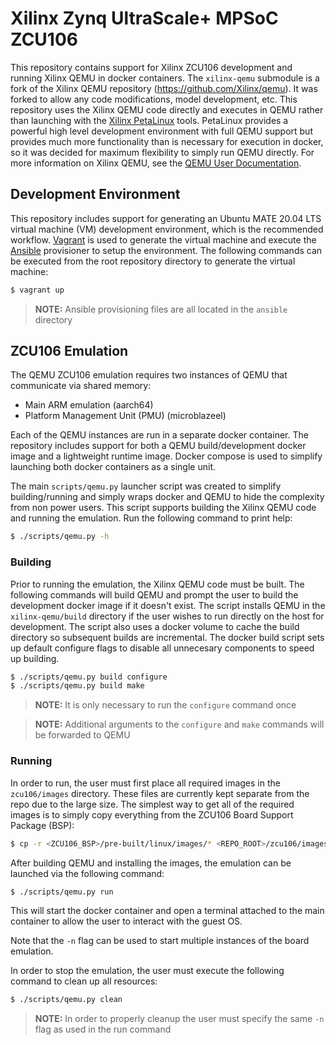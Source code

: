 # Xilinx Zynq UltraScale+ MPSoC ZCU106

This repository contains support for Xilinx ZCU106 development and running Xilinx QEMU in docker containers.
The `xilinx-qemu` submodule is a fork of the Xilinx QEMU repository (https://github.com/Xilinx/qemu). It was
forked to allow any code modifications, model development, etc. This repository uses the Xilinx QEMU code
directly and executes in QEMU rather than launching with the
[Xilinx PetaLinux](https://www.xilinx.com/products/design-tools/embedded-software/petalinux-sdk) tools.
PetaLinux provides a powerful high level development environment with full QEMU support but provides much more
functionality than is necessary for execution in docker, so it was decided for maximum flexibility to
simply run QEMU directly. For more information on Xilinx QEMU, see the
[QEMU User Documentation](https://xilinx-wiki.atlassian.net/wiki/spaces/A/pages/821395464/QEMU+User+Documentation).

## Development Environment

This repository includes support for generating an Ubuntu MATE 20.04 LTS virtual machine (VM) development
environment, which is the recommended workflow. [Vagrant](https://www.vagrantup.com) is used to generate the
virtual machine and execute the [Ansible](https://www.ansible.com) provisioner to setup the environment. The
following commands can be executed from the root repository directory to generate the virtual machine:

```sh
$ vagrant up
```

> **NOTE:** Ansible provisioning files are all located in the `ansible` directory

## ZCU106 Emulation

The QEMU ZCU106 emulation requires two instances of QEMU that communicate via shared memory:

* Main ARM emulation (aarch64)
* Platform Management Unit (PMU) (microblazeel)

Each of the QEMU instances are run in a separate docker container. The repository includes support for both
a QEMU build/development docker image and a lightweight runtime image. Docker compose is used to simplify
launching both docker containers as a single unit.

The main `scripts/qemu.py` launcher script was created to simplify building/running and simply wraps docker
and QEMU to hide the complexity from non power users. This script supports building the Xilinx QEMU code
and running the emulation. Run the following command to print help:

```sh
$ ./scripts/qemu.py -h
```

### Building

Prior to running the emulation, the Xilinx QEMU code must be built. The following commands will build QEMU
and prompt the user to build the development docker image if it doesn't exist. The script installs QEMU in
the `xilinx-qemu/build` directory if the user wishes to run directly on the host for development. The script
also uses a docker volume to cache the build directory so subsequent builds are incremental. The docker build
script sets up default configure flags to disable all unnecesary components to speed up building.

```sh
$ ./scripts/qemu.py build configure
$ ./scripts/qemu.py build make
```

> **NOTE:** It is only necessary to run the `configure` command once

> **NOTE:** Additional arguments to the `configure` and `make` commands will be forwarded to QEMU

### Running

In order to run, the user must first place all required images in the `zcu106/images` directory. These files
are currently kept separate from the repo due to the large size. The simplest way to get all of the required
images is to simply copy everything from the ZCU106 Board Support Package (BSP):

```sh
$ cp -r <ZCU106_BSP>/pre-built/linux/images/* <REPO_ROOT>/zcu106/images/
```

After building QEMU and installing the images, the emulation can be launched via the following command:

```sh
$ ./scripts/qemu.py run
```

This will start the docker container and open a terminal attached to the main container to allow the user
to interact with the guest OS.

Note that the `-n` flag can be used to start multiple instances of the board emulation.

In order to stop the emulation, the user must execute the following command to clean up all resources:

```sh
$ ./scripts/qemu.py clean
```

> **NOTE:** In order to properly cleanup the user must specify the same `-n` flag as used in the run command


